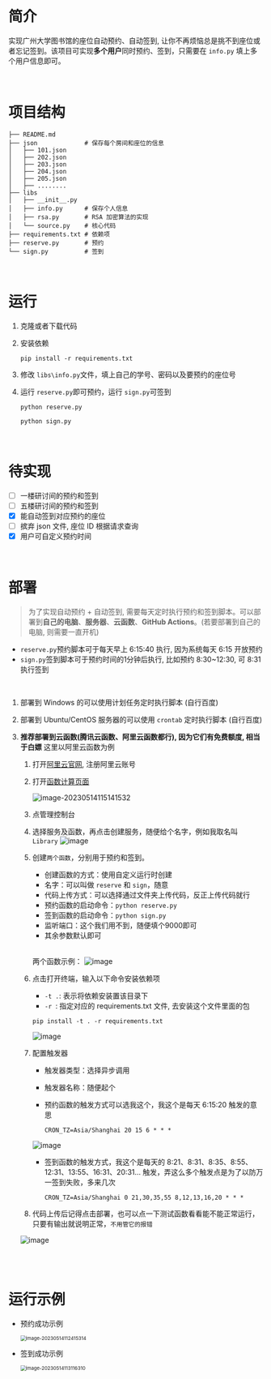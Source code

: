 # 简介
实现广州大学图书馆的座位自动预约、自动签到, 让你不再烦恼总是挑不到座位或者忘记签到。该项目可实现**多个用户**同时预约、签到，只需要在 `info.py` 填上多个用户信息即可。

<br/>

# 项目结构

~~~shell
├── README.md
├── json             # 保存每个房间和座位的信息
│   ├── 101.json
│   ├── 202.json
│   ├── 203.json
│   ├── 204.json
│   ├── 205.json
│   ├── ........
├── libs
│   ├── __init__.py
│   ├── info.py      # 保存个人信息
│   ├── rsa.py       # RSA 加密算法的实现
│   └── source.py    # 核心代码
├── requirements.txt # 依赖项
├── reserve.py       # 预约
└── sign.py          # 签到
~~~

<br/>

# 运行

1. 克隆或者下载代码

2. 安装依赖

   ~~~shell
   pip install -r requirements.txt
   ~~~

3. 修改 `libs\info.py`文件，填上自己的学号、密码以及要预约的座位号

4. 运行 `reserve.py`即可预约，运行 `sign.py`可签到
   ~~~shell
   python reserve.py
   ~~~
   ~~~shell
   python sign.py
   ~~~

<br/>

# 待实现
- [ ] 一楼研讨间的预约和签到
- [ ] 五楼研讨间的预约和签到
- [x] 能自动签到对应预约的座位
- [ ] 摈弃 json 文件, 座位 ID 根据请求查询
- [x] 用户可自定义预约时间

<br/>

# 部署

> 为了实现自动预约 + 自动签到, 需要每天定时执行预约和签到脚本。可以部署到**自己的电脑**、**服务器**、**云函数**、**GitHub Actions**。(若要部署到自己的电脑, 则需要一直开机)

* `reserve.py`预约脚本可于每天早上 6:15:40 执行, 因为系统每天 6:15 开放预约
* `sign.py`签到脚本可于预约时间的1分钟后执行, 比如预约 8:30~12:30, 可 8:31 执行签到

<br/>

1. 部署到 Windows 的可以使用计划任务定时执行脚本 (自行百度)

2. 部署到 Ubuntu/CentOS 服务器的可以使用 `crontab` 定时执行脚本 (自行百度)

3. **推荐部署到云函数(腾讯云函数、阿里云函数都行), 因为它们有免费额度, 相当于白嫖**
   这里以阿里云函数为例

   1. 打开[阿里云官网](https://www.aliyun.com/), 注册阿里云账号

   2. 打开[函数计算页面](https://www.aliyun.com/product/fc)

      ![image-20230514115141532](https://img-blog.csdnimg.cn/0e99a68cb9294e0c9185887bb7e8839b.png)

   3. 点管理控制台
   4. 选择服务及函数，再点击创建服务，随便给个名字，例如我取名叫 `Library`
      ![image](https://github.com/ChaXxl/GZHU_LibraryAutoReserve_sign/assets/40326898/31bc937b-8f67-4579-b6ae-bb280fb77f1b)
   5. 创建`两个函数`，分别用于预约和签到。
         * 创建函数的方式：使用自定义运行时创建
         * 名字：可以叫做 `reserve` 和 `sign`，随意
         * 代码上传方式：可以选择通过文件夹上传代码，反正上传代码就行
         * 预约函数的启动命令：`python reserve.py`
         * 签到函数的启动命令：`python sign.py`
         * 监听端口：这个我们用不到，随便填个9000即可
         * 其余参数默认即可
         
         <br/>
         
         两个函数示例：
         ![image](https://github.com/ChaXxl/GZHU_LibraryAutoReserve_sign/assets/40326898/59721804-99dc-4631-997b-f5b72457cfb4)
         
   6. 点击打开终端，输入以下命令安装依赖项
      * `-t .`: 表示将依赖安装置该目录下
      * `-r `: 指定对应的 requirements.txt 文件, 去安装这个文件里面的包     
      ~~~shell
      pip install -t . -r requirements.txt
      ~~~
      ![image](https://github.com/ChaXxl/GZHU_LibraryAutoReserve_sign/assets/40326898/dba1416d-9504-44ad-8b87-96b457b27e3f)
      
   7. 配置触发器
      * 触发器类型：选择异步调用
      * 触发器名称：随便起个
      
      * 预约函数的触发方式可以选我这个，我这个是每天 6:15:20 触发的意思
        ~~~shell
        CRON_TZ=Asia/Shanghai 20 15 6 * * *
        ~~~
      ![image](https://github.com/ChaXxl/GZHU_LibraryAutoReserve_sign/assets/40326898/7894b695-0eb0-4f90-8400-0cbed5ff23dd)
      * 签到函数的触发方式，我这个是每天的 8:21、8:31、8:35、8:55、12:31、13:55、16:31、20:31... 触发，弄这么多个触发点是为了以防万一签到失败，多来几次
        ~~~shell
        CRON_TZ=Asia/Shanghai 0 21,30,35,55 8,12,13,16,20 * * *
        ~~~     
   8.  代码上传后记得点击部署，也可以点一下测试函数看看能不能正常运行，只要有输出就说明正常，`不用管它的报错`
   
      ![image](https://github.com/ChaXxl/GZHU_LibraryAutoReserve_sign/assets/40326898/1ffc4d34-9691-4291-bc6d-e813bcdb1581)


      
      
      


   

      

<br/>

<br/>

# 运行示例

* 预约成功示例

  <img src="https://img-blog.csdnimg.cn/00cf03bd51f1410eaeca5022f315f598.png" alt="image-20230514112415314" style="zoom:67%;" />



* 签到成功示例

  <img src="https://img-blog.csdnimg.cn/6ee31a0dd74941eeaa197474df1aee73.png" alt="image-20230514113116310" style="zoom:67%;" />

